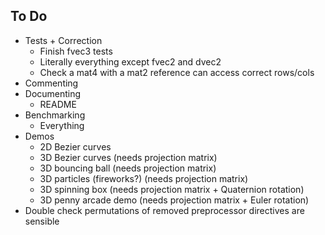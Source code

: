 ## To Do

- Tests + Correction
  - Finish fvec3 tests
  - Literally everything except fvec2 and dvec2
  - Check a mat4 with a mat2 reference can access correct rows/cols
- Commenting
- Documenting
  - README
- Benchmarking
  - Everything
- Demos
  - 2D Bezier curves
  - 3D Bezier curves (needs projection matrix)
  - 3D bouncing ball (needs projection matrix)
  - 3D particles (fireworks?) (needs projection matrix)
  - 3D spinning box (needs projection matrix + Quaternion rotation)
  - 3D penny arcade demo (needs projection matrix + Euler rotation)
- Double check permutations of removed preprocessor directives are sensible
